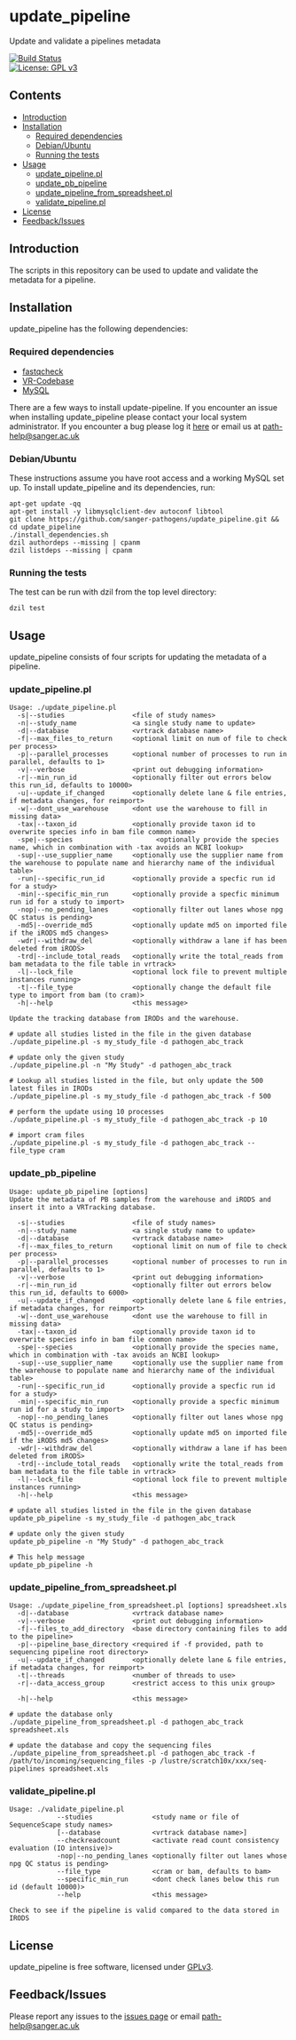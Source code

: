 # update_pipeline
Update and validate a pipelines metadata

[![Build Status](https://travis-ci.org/sanger-pathogens/update_pipeline.svg?branch=master)](https://travis-ci.org/sanger-pathogens/update_pipeline)   
[![License: GPL v3](https://img.shields.io/badge/License-GPL%20v3-brightgreen.svg)](https://github.com/sanger-pathogens/update_pipeline/blob/master/GPL-LICENSE)   

## Contents
  * [Introduction](#introduction)
  * [Installation](#installation)
    * [Required dependencies](#required-dependencies)
    * [Debian/Ubuntu](#debianubuntu)
    * [Running the tests](#running-the-tests)
  * [Usage](#usage)
    * [update\_pipeline\.pl](#update_pipelinepl)
    * [update\_pb\_pipeline](#update_pb_pipeline)
    * [update\_pipeline\_from\_spreadsheet\.pl](#update_pipeline_from_spreadsheetpl)
    * [validate\_pipeline\.pl](#validate_pipelinepl)
  * [License](#license)
  * [Feedback/Issues](#feedbackissues)

## Introduction
The scripts in this repository can be used to update and validate the metadata for a pipeline.

## Installation

update_pipeline has the following dependencies:

### Required dependencies
* [fastqcheck](https://github.com/sanger-pathogens/fastqcheck)
* [VR-Codebase](https://github.com/sanger-pathogens/vr-codebase.git)
* [MySQL](https://www.mysql.com/downloads/)

There are a few ways to install update-pipeline. If you encounter an issue when installing update_pipeline please contact your local system administrator. If you encounter a bug please log it [here](https://github.com/sanger-pathogens/update_pipeline/issues) or email us at path-help@sanger.ac.uk

### Debian/Ubuntu
These instructions assume you have root access and a working MySQL set up. To install update_pipeline and its dependencies, run:

```
apt-get update -qq
apt-get install -y libmysqlclient-dev autoconf libtool
git clone https://github.com/sanger-pathogens/update_pipeline.git && cd update_pipeline
./install_dependencies.sh
dzil authordeps --missing | cpanm
dzil listdeps --missing | cpanm
```
### Running the tests
The test can be run with dzil from the top level directory:  
  
`dzil test`  

## Usage
update_pipeline consists of four scripts for updating the metadata of a pipeline.

### update_pipeline.pl
```
Usage: ./update_pipeline.pl
  -s|--studies                 <file of study names>
  -n|--study_name              <a single study name to update>
  -d|--database                <vrtrack database name>
  -f|--max_files_to_return     <optional limit on num of file to check per process>
  -p|--parallel_processes      <optional number of processes to run in parallel, defaults to 1>
  -v|--verbose                 <print out debugging information>
  -r|--min_run_id              <optionally filter out errors below this run_id, defaults to 10000>
  -u|--update_if_changed       <optionally delete lane & file entries, if metadata changes, for reimport>
  -w|--dont_use_warehouse      <dont use the warehouse to fill in missing data>
  -tax|--taxon_id              <optionally provide taxon id to overwrite species info in bam file common name>
  -spe|--species                     <optionally provide the species name, which in combination with -tax avoids an NCBI lookup>
  -sup|--use_supplier_name     <optionally use the supplier name from the warehouse to populate name and hierarchy name of the individual table>
  -run|--specific_run_id       <optionally provide a specfic run id for a study>
  -min|--specific_min_run      <optionally provide a specfic minimum run id for a study to import>
  -nop|--no_pending_lanes      <optionally filter out lanes whose npg QC status is pending>
  -md5|--override_md5          <optionally update md5 on imported file if the iRODS md5 changes>
  -wdr|--withdraw_del          <optionally withdraw a lane if has been deleted from iRODS>
  -trd|--include_total_reads   <optionally write the total_reads from bam metadata to the file table in vrtrack>
  -l|--lock_file               <optional lock file to prevent multiple instances running>
  -t|--file_type               <optionally change the default file type to import from bam (to cram)>
  -h|--help                    <this message>

Update the tracking database from IRODs and the warehouse.

# update all studies listed in the file in the given database
./update_pipeline.pl -s my_study_file -d pathogen_abc_track

# update only the given study
./update_pipeline.pl -n "My Study" -d pathogen_abc_track

# Lookup all studies listed in the file, but only update the 500 latest files in IRODs
./update_pipeline.pl -s my_study_file -d pathogen_abc_track -f 500

# perform the update using 10 processes
./update_pipeline.pl -s my_study_file -d pathogen_abc_track -p 10

# import cram files
./update_pipeline.pl -s my_study_file -d pathogen_abc_track --file_type cram
```
### update_pb_pipeline
```
Usage: update_pb_pipeline [options]
Update the metadata of PB samples from the warehouse and iRODS and insert it into a VRTracking database.

  -s|--studies                 <file of study names>
  -n|--study_name              <a single study name to update>
  -d|--database                <vrtrack database name>
  -f|--max_files_to_return     <optional limit on num of file to check per process>
  -p|--parallel_processes      <optional number of processes to run in parallel, defaults to 1>
  -v|--verbose                 <print out debugging information>
  -r|--min_run_id              <optionally filter out errors below this run_id, defaults to 6000>
  -u|--update_if_changed       <optionally delete lane & file entries, if metadata changes, for reimport>
  -w|--dont_use_warehouse      <dont use the warehouse to fill in missing data>
  -tax|--taxon_id              <optionally provide taxon id to overwrite species info in bam file common name>
  -spe|--species               <optionally provide the species name, which in combination with -tax avoids an NCBI lookup>
  -sup|--use_supplier_name     <optionally use the supplier name from the warehouse to populate name and hierarchy name of the individual table>
  -run|--specific_run_id       <optionally provide a specfic run id for a study>
  -min|--specific_min_run      <optionally provide a specfic minimum run id for a study to import>
  -nop|--no_pending_lanes      <optionally filter out lanes whose npg QC status is pending>
  -md5|--override_md5          <optionally update md5 on imported file if the iRODS md5 changes>
  -wdr|--withdraw_del          <optionally withdraw a lane if has been deleted from iRODS>
  -trd|--include_total_reads   <optionally write the total_reads from bam metadata to the file table in vrtrack>
  -l|--lock_file               <optional lock file to prevent multiple instances running>
  -h|--help                    <this message>

# update all studies listed in the file in the given database
update_pb_pipeline -s my_study_file -d pathogen_abc_track

# update only the given study
update_pb_pipeline -n "My Study" -d pathogen_abc_track

# This help message
update_pb_pipeline -h
```
### update_pipeline_from_spreadsheet.pl
```
Usage: ./update_pipeline_from_spreadsheet.pl [options] spreadsheet.xls
  -d|--database                <vrtrack database name>
  -v|--verbose                 <print out debugging information>
  -f|--files_to_add_directory  <base directory containing files to add to the pipeline>
  -p|--pipeline_base_directory <required if -f provided, path to sequencing pipeline root directory>
  -u|--update_if_changed       <optionally delete lane & file entries, if metadata changes, for reimport>
  -t|--threads                 <number of threads to use>
  -r|--data_access_group       <restrict access to this unix group>

  -h|--help                    <this message>

# update the database only
./update_pipeline_from_spreadsheet.pl -d pathogen_abc_track spreadsheet.xls

# update the database and copy the sequencing files
./update_pipeline_from_spreadsheet.pl -d pathogen_abc_track -f /path/to/incoming/sequencing_files -p /lustre/scratch10x/xxx/seq-pipelines spreadsheet.xls
```
### validate_pipeline.pl
```
Usage: ./validate_pipeline.pl
            --studies               <study name or file of SequenceScape study names>
            [--database             <vrtrack database name>]
            --checkreadcount        <activate read count consistency evaluation (IO intensive)>
            -nop|--no_pending_lanes <optionally filter out lanes whose npg QC status is pending>
            --file_type             <cram or bam, defaults to bam>
            --specific_min_run      <dont check lanes below this run id (default 10000)>
            --help                  <this message>

Check to see if the pipeline is valid compared to the data stored in IRODS
```

## License
update_pipeline is free software, licensed under [GPLv3](https://github.com/sanger-pathogens/update_pipeline/blob/master/GPL-LICENSE).

## Feedback/Issues
Please report any issues to the [issues page](https://github.com/sanger-pathogens/update_pipeline/issues) or email path-help@sanger.ac.uk
